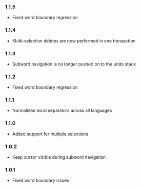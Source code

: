 ### 1.1.5
* Fixed word boundary regression

### 1.1.4
* Multi-selection deletes are now performed in one transaction

### 1.1.3
* Subword navigation is no longer pushed on to the undo stack

### 1.1.2
* Fixed word boundary regression

### 1.1.1
* Normalized word separators across all languages

### 1.1.0
* Added support for multiple selections

### 1.0.2
* Keep cursor visible during subword navigation

### 1.0.1
* Fixed word boundary issues
